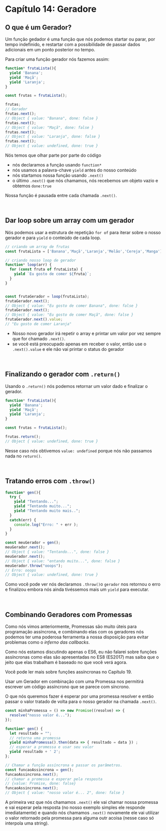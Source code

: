 # Capítulo 14: Geradore

## O que é um Gerador?

Um função gedador é uma função que nós podemos startar ou parar, por tempo indefinido, e restartar com a possibilidade de passar dados adicionais em um ponto posterior no tempo.

Para criar uma função gerador nós fazemos assim:

``` js
function* frutaLista(){
  yield 'Banana';
  yield 'Maçã';
  yield 'Laranja';
}

const frutas = frutaLista();

frutas;
// Gerador
frutas.next();
// Object { value: "Banana", done: false }
frutas.next();
// Object { value: "Maçã", done: false }
frutas.next();
// Object { value: "Laranja", done: false }
frutas.next();
// Object { value: undefined, done: true }
```

Nós temos que olhar parte por parte do código

- nós declaramos a função usando `function*`
- nós usamos a palavra-chave `yield` antes do nosso conteúdo
- nós startamos nossa função usando `.next()`
- o último `.next()` que nós chamamos, nós recebemos um objeto vazio e obtemos `done:true`


Nossa função é pausada entre cada chamada `.next()`.


&nbsp;

## Dar loop sobre um array com um gerador

Nós podemos usar a estrutura de repetição `for of` para iterar sobre o nosso gerador e para `yield` o conteúdo de cada loop.


``` js
// criando um array de frutas
const frutaLista = ['Banana','Maçã','Laranja','Melão','Cereja','Manga'];

// criando nosso loop de gerador
function* loop(arr) {
  for (const fruta of frutaLista) {
    yield `Eu gosto de comer ${fruta}`;
  }
}


const frutaGerador = loop(frutaLista);
frutaGerador.next();
// Object { value: "Eu gosto de comer Banana", done: false }
frutaGerador.next();
// Object { value: "Eu gosto de comer Maçã", done: false }
frutaGerador.next().value;
// "Eu gosto de comer Laranja"
```

- Nosso novo gerador irá repetir o array e printar um valor por vez sempre que for chamado `.next()`.
- se você está preocupado apenas em receber o valor, então use o `.next().value` e ele não vai printar o status do gerador

&nbsp;

## Finalizando o gerador com `.return()`

Usando o `.return()` nós podemos retornar um valor dado e finalizar o gerador.

``` js
function* frutaLista(){
  yield 'Banana';
  yield 'Maçã';
  yield 'Laranja';
}

const frutas = frutaLista();

frutas.return();
// Object { value: undefined, done: true }
```

Nesse caso nós obtivemos `value: undefined` porque nós não passamos nada no `return()`.

&nbsp;

## Tratando erros com `.throw()`


``` js
function* gen(){
  try {
    yield "Tentando...";
    yield "Tentando muito...";
    yield "Tentando muito mais..";
  }
  catch(err) {
    console.log("Erro: " + err );
  }
}

const meuGerador = gen();
meuGerador.next();
// Object { value: "Tentando...", done: false }
meuGerador.next();
// Object { value: "entando muito...", done: false }
meuGerador.throw("ooops");
// Erro: ooops
// Object { value: undefined, done: true }
```

Como você pode ver nós declaramos `.throw()`o `gerador` nos retornou o erro e finalizou embora nós ainda tivéssemos mais um `yield` para executar.

&nbsp;

## Combinando Geradores com Promessas

Como nós vimos anteriormente, Promessas são muito úteis para programação assíncrona, e combinando elas com os geradores nós podemos ter uma poderosa ferramenta a nossa disposição para evitar problemas como o *inferno das callbacks*.

Como nós estamos discutindo apenas o ES6, eu não falarei sobre funções assíncronas como elas são apresentadas no ES8 (ES2017) mas saiba que o jeito que elas trabalham é baseado no que você verá agora. 

Você pode ler mais sobre funções assíncronas no Capítulo 19.

Usar um Gerador em combinação com uma Promessa nos permitirá escrever um código assíncrono que se parece com síncrono.

O que nós queremos fazer é esperar por uma promessa resolver e então passar o valor tratado de volta para o nosso gerador na chamada `.next()`.

``` js
const minhaPromessa = () => new Promise((resolve) => {
  resolve("nosso valor é...");
});

function* gen() {
  let resultado = "";
  // retorna uma promessa
  yield minhaPromessa().then(data => { resultado = data }) ;
  // esperar a promessa e usar seu valor
  yield resultado + ' 2';
};

// Chamar a função assíncrona e passar os parâmetros.
const funcaoAssincrona = gen();
funcaoAssincrona.next();
// chamar a promessa e esperar pela resposta
// {value: Promise, done: false}
funcaoAssincrona.next();
// Object { value: "nosso valor é... 2", done: false }
```

A primeira vez que nós chamamos `.next()` ele vai chamar nossa promessa e vai esperar pela resposta (no nosso exemplo simples ele responde imediatamente) e quando nós chamamos `.next()` novamente ele vai utilizar o valor retornado pela promessa para alguma outr acoisa (nesse caso só interpola uma string).
